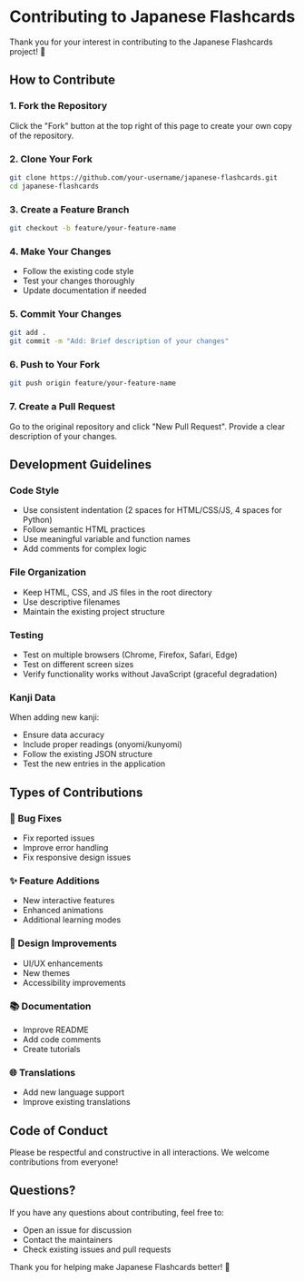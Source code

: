 # Contributing to Japanese Flashcards

Thank you for your interest in contributing to the Japanese Flashcards project! 🎌

## How to Contribute

### 1. Fork the Repository
Click the "Fork" button at the top right of this page to create your own copy of the repository.

### 2. Clone Your Fork
```bash
git clone https://github.com/your-username/japanese-flashcards.git
cd japanese-flashcards
```

### 3. Create a Feature Branch
```bash
git checkout -b feature/your-feature-name
```

### 4. Make Your Changes
- Follow the existing code style
- Test your changes thoroughly
- Update documentation if needed

### 5. Commit Your Changes
```bash
git add .
git commit -m "Add: Brief description of your changes"
```

### 6. Push to Your Fork
```bash
git push origin feature/your-feature-name
```

### 7. Create a Pull Request
Go to the original repository and click "New Pull Request". Provide a clear description of your changes.

## Development Guidelines

### Code Style
- Use consistent indentation (2 spaces for HTML/CSS/JS, 4 spaces for Python)
- Follow semantic HTML practices
- Use meaningful variable and function names
- Add comments for complex logic

### File Organization
- Keep HTML, CSS, and JS files in the root directory
- Use descriptive filenames
- Maintain the existing project structure

### Testing
- Test on multiple browsers (Chrome, Firefox, Safari, Edge)
- Test on different screen sizes
- Verify functionality works without JavaScript (graceful degradation)

### Kanji Data
When adding new kanji:
- Ensure data accuracy
- Include proper readings (onyomi/kunyomi)
- Follow the existing JSON structure
- Test the new entries in the application

## Types of Contributions

### 🐛 Bug Fixes
- Fix reported issues
- Improve error handling
- Fix responsive design issues

### ✨ Feature Additions
- New interactive features
- Enhanced animations
- Additional learning modes

### 🎨 Design Improvements
- UI/UX enhancements
- New themes
- Accessibility improvements

### 📚 Documentation
- Improve README
- Add code comments
- Create tutorials

### 🌐 Translations
- Add new language support
- Improve existing translations

## Code of Conduct

Please be respectful and constructive in all interactions. We welcome contributions from everyone!

## Questions?

If you have any questions about contributing, feel free to:
- Open an issue for discussion
- Contact the maintainers
- Check existing issues and pull requests

Thank you for helping make Japanese Flashcards better! 🚀
